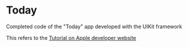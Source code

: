 # Today
Completed code of the "Today" app developed with the UIKit framework

This refers to the [Tutorial on Apple developer website](https://developer.apple.com/tutorials/app-dev-training/getting-started-with-today) 
